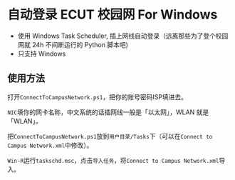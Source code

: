 # 自动登录 ECUT 校园网 For Windows

- 使用 Windows Task Scheduler, 插上网线自动登录（远离那些为了登个校园网就 24h 不间断运行的 Python 脚本吧)
- 只支持 Windows

## 使用方法

打开`ConnectToCampusNetwork.ps1`，把你的账号密码ISP填进去。

`NIC`填你的网卡名称，中文系统的话插网线一般是「以太网」，WLAN 就是「WLAN」。

把`ConnectToCampusNetwork.ps1`放到`用户目录/Tasks`下（可以在`Connect to Campus Network.xml`中修改）。

`Win-R`运行`taskschd.msc`，点击`导入任务`，将`Connect to Campus Network.xml`导入。
